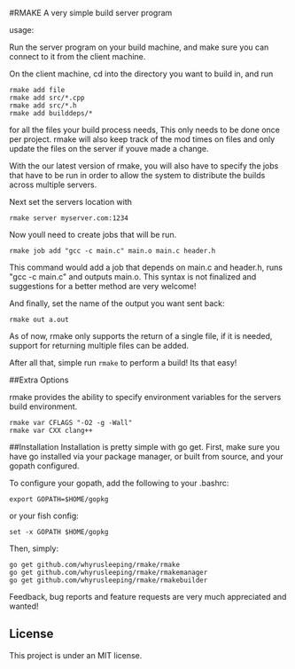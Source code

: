 #RMAKE
A very simple build server program

usage:

Run the server program on your build machine, and make sure you can connect to it from the client machine.

On the client machine, cd into the directory you want to build in, and run 

    rmake add file
	rmake add src/*.cpp
	rmake add src/*.h
	rmake add builddeps/*
	
for all the files your build process needs, This only needs to be done once per project. rmake will also keep track of the mod times on files and only update the files on the server if youve made a change.

With the our latest version of rmake, you will also have to specify the jobs that have to be run in order to allow the system to distribute the builds across multiple servers.

Next set the servers location with 

    rmake server myserver.com:1234
	
Now youll need to create jobs that will be run.

    rmake job add "gcc -c main.c" main.o main.c header.h

This command would add a job that depends on main.c and header.h, runs "gcc -c main.c" and outputs main.o. This syntax is not finalized and suggestions for a better method are very welcome!

And finally, set the name of the output you want sent back: 

    rmake out a.out
	
As of now, rmake only supports the return of a single file, if it is needed, support for returning multiple files can be added.

After all that, simple run `rmake` to perform a build! Its that easy!

##Extra Options

rmake provides the ability to specify environment variables for the servers build environment.

	rmake var CFLAGS "-O2 -g -Wall"
	rmake var CXX clang++

##Installation
Installation is pretty simple with go get. First, make sure you have go installed via your package manager, or built from source, and your gopath configured.

To configure your gopath, add the following to your .bashrc:

	export GOPATH=$HOME/gopkg

or your fish config:

	set -x GOPATH $HOME/gopkg

Then, simply:

	go get github.com/whyrusleeping/rmake/rmake
	go get github.com/whyrusleeping/rmake/rmakemanager
	go get github.com/whyrusleeping/rmake/rmakebuilder
	
Feedback, bug reports and feature requests are very much appreciated and wanted!

## License
This project is under an MIT license.
